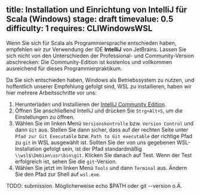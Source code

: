 title: Installation und Einrichtung von IntelliJ für Scala (Windows)
stage: draft
timevalue: 0.5
difficulty: 1
requires: CLIWindowsWSL
---
Wenn Sie sich für Scala als Programmiersprache entschieden haben, empfehlen wir zur Verwendung
der IDE **IntelliJ** von JetBrains.
Lassen Sie sich nicht von den Unterschieden der Professional- und Community-Version abschrecken:
Die Community-Edition ist kostenlos und vollkommen ausreichend für dieses Programmierpraktikum.

Da Sie sich entschieden haben, Windows als Betriebssystem zu nutzen, und hoffentlich unserer
Empfehlung gefolgt sind, WSL zu installieren, haben wir hier mehrere Arbeitsschritte vor uns:

1. Herunterladen und Installieren der [IntelliJ Community Edition](https://www.jetbrains.com/de-de/idea/download/#section=windows).
2. Öffnen Sie anschließend IntelliJ und drücken Sie `Strg+Alt+S`, um die Einstellungen zu öffnen.
3. Wählen Sie im linken Menü `Versionskontrolle` bzw. `Version Control` und dann `Git` aus. Stellen
   Sie dann sicher, dass auf der rechten Seite unter `Pfad zur Git Executable` bzw. `Path to Git
   executable` der richtige Pfad zu `git` in WSL ausgewählt ist. Sollten Sie der von uns gegebenen
   WSL-Installation gefolgt sein, ist der Pfad standardmäßig `\\wsl$\Debian\usr\bin\git`. Klicken
   Sie danach auf Test. Wenn der Test erfolgreich ist, sehen Sie die `git`-Version.
4. Wählen Sie jetzt im linken Menü `Tools` und dann `Terminal` aus. Ändern Sie den Pfad zur Shell
   auf `wsl.exe`.

TODO: submission. Möglicherweise echo $PATH oder git --version o.Ä.
